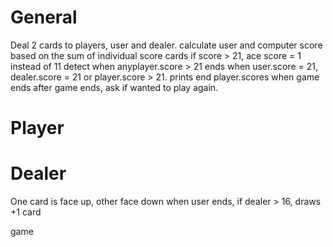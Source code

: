 # General
Deal 2 cards to players, user and dealer.
calculate user and computer score based on the sum of individual score cards
if score > 21, ace score = 1 instead of 11
detect when anyplayer.score > 21
ends when user.score = 21, dealer.score = 21 or player.score > 21.
prints end player.scores when game ends
after game ends, ask if wanted to play again.

# Player

# Dealer
One card is face up, other face down
when user ends, if dealer > 16, draws +1 card





game 
